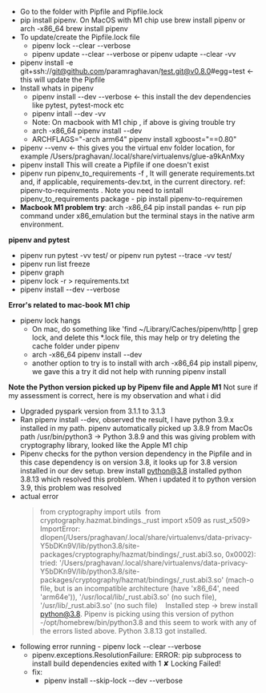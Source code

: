 - Go to the folder with Pipfile and Pipfile.lock
- pip install pipenv. On MacOS  with M1 chip use brew install pipenv or  arch -x86_64 brew install pipenv
- To update/create the Pipfile.lock file
  - pipenv lock --clear --verbose 
  - pipenv update --clear --verbose or pipenv udapte --clear -vv
- pipenv install -e git+ssh://git@github.com/paramraghavan/test.git@v0.8.0#egg=test ← this will update the Pipfile
- Install whats in pipenv
  - pipenv install --dev --verbose ← this install the dev dependencies like pytest, pytest-mock etc
  - pipenv intall --dev -vv
  - Note: On macbook with M1 chip , if above is giving trouble try
  - arch -x86_64 pipenv install --dev
  - ARCHFLAGS="-arch arm64" pipenv install xgboost="==0.80"
- pipenv --venv ← this gives you the virtual env folder location, for example /Users/praghavan/.local/share/virtualenvs/glue-a9kAnMxy
- pipenv install <package> This will create a Pipfile if one doesn't exist
- pipenv run pipenv_to_requirements -f , It will generate requirements.txt and, if applicable, requirements-dev.txt, in the current directory. ref: pipenv-to-requirements . Note you need to isntall pipenv_to_requirements package - pip install pipenv-to-requiremen
- **Macbook M1 problem try**: arch -x86_64 pip install pandas ← run pip command under x86_emulation but the terminal stays in the native arm environment.

**pipenv and pytest**
* pipenv run pytest -vv test/ or pipenv run pytest --trace -vv test/ 
* pipenv run list freeze
* pipenv graph
* pipenv lock -r > requirements.txt
* pipenv install --dev --verbose

**Error's related to mac-book M1 chip**
* pipenv lock hangs
    * On mac, do something like 'find ~/Library/Caches/pipenv/http | grep lock, and delete this *.lock  file, this may help or try deleting the cache folder under pipenv
    * arch -x86_64 pipenv install --dev
    * another option to try is to  install with arch -x86_64 pip install pipenv, we gave this a try it did not help with running pipenv install
 
**Note the Python version picked up by Pipenv file and Apple M1**
Not sure if my assessment  is correct, here is my observation and what i did
* Upgraded pyspark version from 3.1.1 to 3.1.3
* Ran pipenv install --dev, observed the result, I have python 3.9.x installed in my path. pipenv automatically picked up 3.8.9 from MacOs  path /usr/bin/python3 → Python 3.8.9 and this was giving problem with cryptography library, looked like the Apple M1 chip
* Pipenv checks for the python version dependency in the Pipfile and  in this case dependency is on version 3.8, it looks up for 3.8 version installed in our dev setup.  brew install python@3.8 installed python 3.8.13 which resolved this problem. When i updated it to python version 3.9, this problem was resolved 
* actual error
    > from cryptography import utils       from cryptography.hazmat.bindings._rust import x509 as rust_x509> ImportError: dlopen(/Users/praghavan/.local/share/virtualenvs/data-privacy-Y5bDKn9V/lib/python3.8/site-packages/cryptography/hazmat/bindings/_rust.abi3.so, 0x0002): tried: '/Users/praghavan/.local/share/virtualenvs/data-privacy-Y5bDKn9V/lib/python3.8/site-packages/cryptography/hazmat/bindings/_rust.abi3.so' (mach-o file, but is an incompatible architecture (have 'x86_64', need 'arm64e')), '/usr/local/lib/_rust.abi3.so' (no such file), '/usr/lib/_rust.abi3.so' (no such file)   
 Installed step → brew install python@3.8. Pipenv is picking using this version of python -/opt/homebrew/bin/python3.8 and this seem to work with any of the errors listed above. Python 3.8.13 got installed.
* following error running - pipenv lock --clear --verbose
    * pipenv.exceptions.ResolutionFailure: ERROR: pip subprocess to install build dependencies exited with 1 ✘ Locking Failed!
    * fix: 
        * pipenv install --skip-lock --dev --verbose  

  
